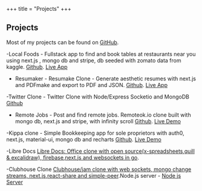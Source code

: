 +++
title = "Projects"
+++

## Projects

Most of my projects can be found on
[GitHub](https://github.com/atlasmoth).

-Local Foods - Fullstack app to find and book tables at restaurants near you using next.js , mongo db and stripe, db seeded with zomato data from kaggle. [Github](https://github.com/atlasmoth/local-Foods). [Live App](https://local-foods.vercel.app/)

- Resumaker - Resumake Clone - Generate aesthetic resumes with next.js and PDFmake and export to PDF and JSON. [Github](https://github.com/atlasmoth/Resumake-Clone). [Live App](https://resumake-clone.vercel.app/)

-Twitter Clone - Twitter Clone with Node/Express Socketio and MongoDB [Github](https://github.com/atlasmoth/Twitter-clone)

- Remote Jobs - Post and find remote jobs. Remoteok.io clone built with mongo db, next.js and stripe, with infinity scroll [Github](https://github.com/atlasmoth/Remotejobs). [Live Demo](https://remotejobs-chi.vercel.app/)

-Kippa clone - Simple Bookkeeping app for sole proprietors with auth0, next.js, material-ui, mongo db and recharts [Github](https://github.com/atlasmoth/Kippa-clone). [Live Demo](http://kippa-clone.vercel.app/)

-Libre Docs [Libre Docs: Office clone with open source(x-spreadsheets,quill & excalidraw), firebase,next.js and websockets in go](https://github.com/atlasmoth/Libre-docs).

-Clubhouse Clone [Clubhouse/jam clone with web sockets, mongo change streams, next.js,react-share and simple-peer](https://github.com/atlasmoth/Clubhouse-clone).Node.js server - [Node js Server](https://github.com/atlasmoth/clubhouse-clone-backend)

